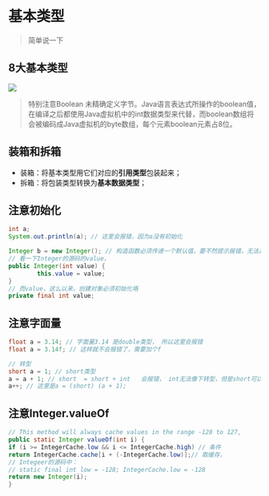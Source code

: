 # 基本类型

> 简单说一下


## 8大基本类型

![](http://my-blog-to-use.oss-cn-beijing.aliyuncs.com/18-9-15/86735519.jpg)


> 特别注意Boolean 未精确定义字节。Java语言表达式所操作的boolean值，在编译之后都使用Java虚拟机中的int数据类型来代替，而boolean数组将会被编码成Java虚拟机的byte数组，每个元素boolean元素占8位。


## 装箱和拆箱

- 装箱：将基本类型用它们对应的**引用类型**包装起来；
- 拆箱：将包装类型转换为**基本数据类型**；

## 注意初始化

```java
int a;
System.out.println(a); // 这里会报错，因为a没有初始化

Integer b = new Integer(); // 构造函数必须传递一个默认值，要不然提示报错，无法初始化
// 看一下Integer的源码的value，
public Integer(int value) {
        this.value = value;
}
// 而value，这么以来，创建对象必须初始化咯
private final int value;
```

## 注意字面量

```java
float a = 3.14; // 字面量3.14 是double类型， 所以这里会报错
float a = 3.14f; // 这样就不会报错了，需要加个f

// 转型
short a = 1; // short类型
a = a + 1; // short  = short + int   会报错， int无法像下转型，但是short可以向上，这样右边就是Int，无法向下
a++; // 这里是a = (short) (a + 1);
```

## 注意Integer.valueOf

```java
// This method will always cache values in the range -128 to 127,
public static Integer valueOf(int i) {
if (i >= IntegerCache.low && i <= IntegerCache.high) // 条件
return IntegerCache.cache[i + (-IntegerCache.low)];// 取缓存，
// Integeer的源码中：
// static final int low = -128; IntegerCache.low = -128
return new Integer(i);
}
```